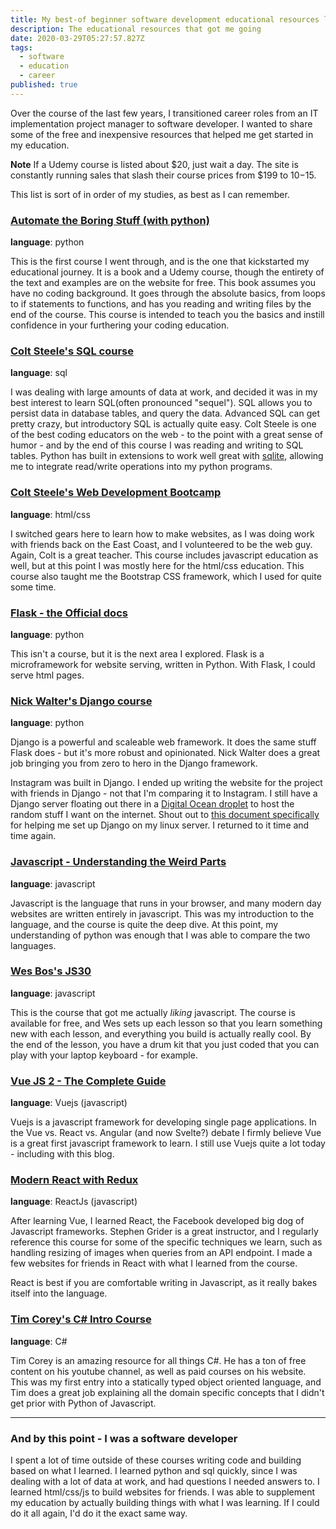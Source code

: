 ```yaml
---
title: My best-of beginner software development educational resources list
description: The educational resources that got me going
date: 2020-03-29T05:27:57.827Z
tags:
  - software
  - education
  - career
published: true
---
```

Over the course of the last few years, I transitioned career roles from an IT implementation project manager to software developer. I wanted to share some of the free and inexpensive resources that helped me get started in my education. 

**Note** If a Udemy course is listed about $20, just wait a day. The site is constantly running sales that slash their course prices from $199 to $10-$15. 

This list is sort of in order of my studies, as best as I can remember. 

### [Automate the Boring Stuff (with python)](https://automatetheboringstuff.com/)
**language**: python

This is the first course I went through, and is the one that kickstarted my educational journey. It is a book and a Udemy course, though the entirety of the text and examples are on the website for free. This book assumes you have no coding background. It goes through the absolute basics, from loops to if statements to functions, and has you reading and writing files by the end of the course. This course is intended to teach you the basics and instill confidence in your furthering your coding education. 

### [Colt Steele's SQL course](https://www.udemy.com/course/the-ultimate-mysql-bootcamp-go-from-sql-beginner-to-expert/)
**language**: sql

I was dealing with large amounts of data at work, and decided it was in my best interest to learn SQL(often pronounced "sequel"). SQL allows you to persist data in database tables, and query the data. Advanced SQL can get pretty crazy, but introductory SQL is actually quite easy. Colt Steele is one of the best coding educators on the web - to the point with a great sense of humor - and by the end of this course I was reading and writing to SQL tables. Python has built in extensions to work well great with [sqlite](https://www.sqlite.org/index.html), allowing me to integrate read/write operations into my python programs. 

### [Colt Steele's Web Development Bootcamp](https://www.udemy.com/course/the-web-developer-bootcamp/)
**language**: html/css

I switched gears here to learn how to make websites, as I was doing work with friends back on the East Coast, and I volunteered to be the web guy. Again, Colt is a great teacher. This course includes javascript education as well, but at this point I was mostly here for the html/css education. This course also taught me the Bootstrap CSS framework, which I used for quite some time. 

### [Flask - the Official docs](https://flask.palletsprojects.com/en/1.1.x/)
**language**: python

This isn't a course, but it is the next area I explored. Flask is a microframework for website serving, written in Python. With Flask, I could serve html pages. 

### [Nick Walter's Django course](https://www.udemy.com/course/the-ultimate-beginners-guide-to-django-django-2-python-web-dev-website/)
**language**: python

Django is a powerful and scaleable web framework. It does the same stuff Flask does - but it's more robust and opinionated. Nick Walter does a great job bringing you from zero to hero in the Django framework. 

Instagram was built in Django. I ended up writing the website for the project with friends in Django - not that I'm comparing it to Instagram. I still have a Django server floating out there in a [Digital Ocean droplet](https://www.digitalocean.com/products/droplets/) to host the random stuff I want on the internet. Shout out to [this document specifically](https://www.digitalocean.com/community/tutorials/how-to-set-up-django-with-postgres-nginx-and-gunicorn-on-ubuntu-16-04) for helping me set up Django on my linux server. I returned to it time and time again. 

### [Javascript - Understanding the Weird Parts ](https://www.udemy.com/course/understand-javascript/)
**language**: javascript

Javascript is the language that runs in your browser, and many modern day websites are written entirely in javascript. This was my introduction to the language, and the course is quite the deep dive. At this point, my understanding of python was enough that I was able to compare the two languages.

### [Wes Bos's JS30](https://javascript30.com/)
**language**: javascript

This is the course that got me actually _liking_ javascript. The course is available for free, and Wes sets up each lesson so that you learn something new with each lesson, and everything you build is actually really cool. By the end of the lesson, you have a drum kit that you just coded that you can play with your laptop keyboard - for example. 

### [Vue JS 2 - The Complete Guide](https://www.udemy.com/course/vuejs-2-the-complete-guide/)
**language**: Vuejs (javascript)

Vuejs is a javascript framework for developing single page applications. In the Vue vs. React vs. Angular (and now Svelte?) debate  I firmly believe Vue is a great first javascript framework to learn. I still use Vuejs quite a lot today - including with this blog. 

### [Modern React with Redux](https://www.udemy.com/course/react-redux/)

**language**: ReactJs (javascript)

After learning Vue, I learned React, the Facebook developed big dog of Javascript frameworks. Stephen Grider is a great instructor, and I regularly reference this course for some of the specific techniques we learn, such as handling resizing of images when queries from an API endpoint. I made a few websites for friends in React with what I learned from the course. 

React is best if you are comfortable writing in Javascript, as it really bakes itself into the language. 


### [Tim Corey's C# Intro Course](https://www.youtube.com/watch?v=h7aIzCkmbl8&list=PLLWMQd6PeGY2GVsQZ-u3DPXqwwKW8MkiP)
**language**: C#

Tim Corey is an amazing resource for all things C#. He has a ton of free content on his youtube channel, as well as paid courses on his website. This was my first entry into a statically typed object oriented language, and Tim does a great job explaining all the domain specific concepts that I didn't get prior with Python of Javascript. 

---

### And by this point - I was a software developer

I spent a lot of time outside of these courses writing code and building based on what I learned. I learned python and sql quickly, since I was dealing with a lot of data at work, and had questions I needed answers to. I learned html/css/js to build websites for friends.  I was able to supplement my education by actually building things with what I was learning. If I could do it all again, I'd do it the exact same way. 





